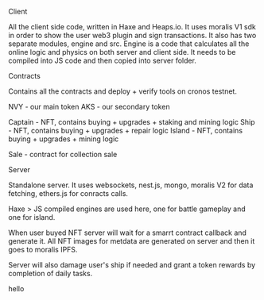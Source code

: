 Client

All the client side code, written in Haxe and Heaps.io. It uses moralis V1 sdk in order to show the user web3 plugin and sign transactions.
It also has two separate modules, engine and src. Engine is a code that calculates all the online logic and physics on both server and client side.
It needs to be compiled into JS code and then copied into server folder.

Contracts

Contains all the contracts and deploy + verify tools on cronos testnet.

NVY - our main token
AKS - our secondary token

Captain - NFT, contains buying + upgrades + staking and mining logic
Ship - NFT, contains buying + upgrades + repair logic
Island - NFT, contains buying + upgrades + mining logic

Sale - contract for collection sale

Server

Standalone server. It uses websockets, nest.js, mongo, moralis V2 for data fetching, ethers.js for conracts calls.

Haxe > JS compiled engines are used here, one for battle gameplay and one for island.

When user buyed NFT server will wait for a smarrt contract callback and generate it. All NFT images for metdata are generated on server and then it goes to moralis IPFS.

Server will also damage user's ship if needed and grant a token rewards by completion of daily tasks.

hello
